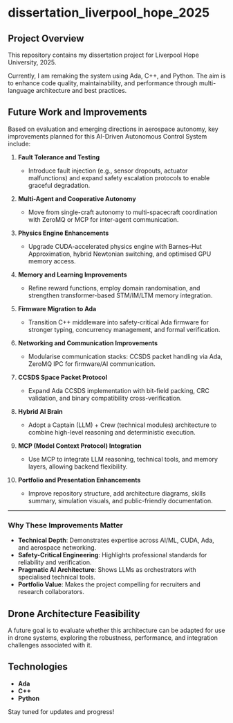 # dissertation_liverpool_hope_2025

## Project Overview

This repository contains my dissertation project for Liverpool Hope University, 2025.

Currently, I am remaking the system using Ada, C++, and Python. The aim is to enhance code quality, maintainability, and performance through multi-language architecture and best practices.

## Future Work and Improvements

Based on evaluation and emerging directions in aerospace autonomy, key improvements planned for this AI-Driven Autonomous Control System include:

1. **Fault Tolerance and Testing**
   - Introduce fault injection (e.g., sensor dropouts, actuator malfunctions) and expand safety escalation protocols to enable graceful degradation.

2. **Multi-Agent and Cooperative Autonomy**
   - Move from single-craft autonomy to multi-spacecraft coordination with ZeroMQ or MCP for inter-agent communication.

3. **Physics Engine Enhancements**
   - Upgrade CUDA-accelerated physics engine with Barnes–Hut Approximation, hybrid Newtonian switching, and optimised GPU memory access.

4. **Memory and Learning Improvements**
   - Refine reward functions, employ domain randomisation, and strengthen transformer-based STM/IM/LTM memory integration.

5. **Firmware Migration to Ada**
   - Transition C++ middleware into safety-critical Ada firmware for stronger typing, concurrency management, and formal verification.

6. **Networking and Communication Improvements**
   - Modularise communication stacks: CCSDS packet handling via Ada, ZeroMQ IPC for firmware/AI communication.

7. **CCSDS Space Packet Protocol**
   - Expand Ada CCSDS implementation with bit-field packing, CRC validation, and binary compatibility cross-verification.

8. **Hybrid AI Brain**
   - Adopt a Captain (LLM) + Crew (technical modules) architecture to combine high-level reasoning and deterministic execution.

9. **MCP (Model Context Protocol) Integration**
   - Use MCP to integrate LLM reasoning, technical tools, and memory layers, allowing backend flexibility.

10. **Portfolio and Presentation Enhancements**
    - Improve repository structure, add architecture diagrams, skills summary, simulation visuals, and public-friendly documentation.

---

### Why These Improvements Matter

- **Technical Depth**: Demonstrates expertise across AI/ML, CUDA, Ada, and aerospace networking.
- **Safety-Critical Engineering**: Highlights professional standards for reliability and verification.
- **Pragmatic AI Architecture**: Shows LLMs as orchestrators with specialised technical tools.
- **Portfolio Value**: Makes the project compelling for recruiters and research collaborators.

## Drone Architecture Feasibility

A future goal is to evaluate whether this architecture can be adapted for use in drone systems, exploring the robustness, performance, and integration challenges associated with it.

## Technologies

- **Ada**
- **C++**
- **Python**

Stay tuned for updates and progress!
